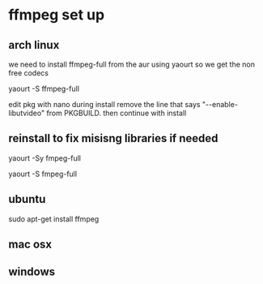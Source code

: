 # ffmpeg set up


## arch linux

we need to install ffmpeg-full from the aur using yaourt
so we get the non free codecs

yaourt -S ffmpeg-full

edit pkg with nano during install 
remove the line that says  "--enable-libutvideo" from PKGBUILD.
then continue with install


## reinstall to fix misisng libraries if needed

yaourt -Sy fmpeg-full

yaourt -S fmpeg-full



## ubuntu 

sudo apt-get install ffmpeg



## mac osx



## windows